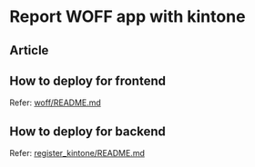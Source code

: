 # Report WOFF app with kintone

## Article


## How to deploy for frontend
Refer: [woff/README.md](woff/README.md)

## How to deploy for backend
Refer: [register_kintone/README.md](register_kintone/README.md)
